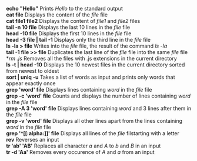 **echo "Hello"** Prints *Hello* to the standard output<br>
**cat file** Displays the content of the *file* file<br>
**cat file1 file2** Displays the content of *file1* and *file2* files<br>
**tail -n 10 file** Displays the last 10 lines in the *file* file<br>
**head -10 file** Displays the first 10 lines in the *file* file<br>
**head -3 file | tail -1** Displays only the third line in the *file* file<br>
**ls -la > file** Writes into the *file* file, the result of the command *ls -la*<br>
**tail -1 file >> file** Duplicates the last line of the *file* file into the same *file* file<br>
**rm *.js** Removes all the files with .js extensions in the current directory<br>
**ls -t | head -10** Displays the 10 newest files in the current directory sorted from newest to oldest<br>
**sort | uniq -u** Takes a list of words as input and prints only words that appear exactly once<br>
**grep 'word' file** Displays lines containing *word* in the *file* file<br>
**grep -c 'word' file** Counts and displays the number of lines containing *word* in the *file* file<br>
**grep -A 3 'word' file** Displays lines containing *word* and 3 lines after them in the *file* file<br>
**grep -v 'word' file** Displays all other lines apart from the lines containing *word* in the *file* file<br>
**grep '^[[:alpha:]]' file** Displays all lines of the *file* filstarting with a letter<br>
**rev** Reverses an input<br>
**tr 'ab' 'AB'** Replaces all character *a* and *A* to *b* and *B* in an input<br>
**tr -d 'Aa'** Removes every occurence of *A* and *a* from an input<br>
